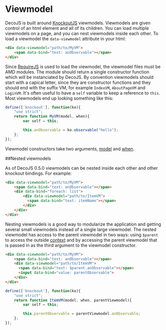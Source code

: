 <meta name="title" content="Viewmodel - DecoJS">

<div class="page-header">
  <h1>Viewmodel</h1>
</div>

DecoJS is built around [KnockoutJS](http://knockoutjs.com) viewmodels. Viewmodels are given control of an html element and all of its children. You can load multiple viewmodels on a page, and you can nest viewmodels inside each other. To load a viewmodel the `data-viewmodel` attribute in your html:

```html
<div data-viewmodel="path/to/MyVM">
    <span data-bind="text: anObservable"></span>
</div>
```

Since [RequireJS](http://requirejs.org) is used to load the viewmodel, the viewmodel files must be AMD modules. The module should return a single constructor function which will be instanciated by DecoJS. By convention viewmodels should start with a capical letter, since they are constructor functions and they should end with the suffix VM, for example `IndexVM`, `AboutPageVM` and `LoginVM`. It's often useful to have a `self` variable to keep a reference to `this`. Most viewmodels end up looking something like this:

```js
define(['knockout'], function(ko){
    "use strict";
    return function MyVM(model, when){
        var self = this;

        this.anObservable = ko.observable("hello");
    };
});
```

Viewmodel constructors take two arguments, [model](#!/reference/model) and [when](#!/reference/when).

##Nested viewmodels

As of DecoJS 0.5.0 viewmodels can be nested inside each other and other knockout bindings. For example:

```html
<div data-viewmodel="path/to/MyVM">
    <span data-bind="text: anObservable"></span>
    <div data-bind="foreach: list">
        <div data-viewmodel="path/to/ItemVM">
          <span data-bind="text: itemName"></span>
        </div>
    </div>
</div>
```

Nesting viewmodels is a good way to modularize the application and getting several small viewmodels instead of a single large viewmodel. The nested viewmodel has access to the parent viewmodel in two ways: using `$parent` to access the outside [context](http://knockoutjs.com/documentation/binding-context.html) and by accessing the parent viewmodel that is passed in as the third argument to the viewmodel constructor.

```html
<div data-viewmodel="path/to/MyVM">
    <span data-bind="text: anObservable"></span>
    <div data-viewmodel="path/to/ItemVM">
      <span data-bind="text: $parent.anObservable"></span>
      <input data-bind="value: parentObservable">
    </div>
</div>
```

```js
define(['knockout'], function(ko){
    "use strict";
    return function ItemVM(model, when, parentViewmodel){
        var self = this;

        this.parentObservable = parentViewmodel.anObservable;
    };
});
```